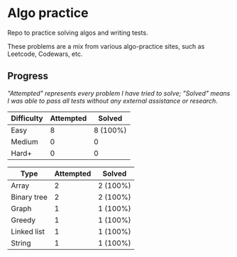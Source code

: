 # Algo practice

Repo to practice solving algos and writing tests.

These problems are a mix from various algo-practice sites, such as Leetcode, Codewars, etc.

## Progress

_"Attempted" represents every problem I have tried to solve; "Solved" means I was able to pass all tests without any external assistance or research._

| Difficulty  | Attempted | Solved   |
| ----------- | --------- | -------- |
| Easy        | 8         | 8 (100%) |
| Medium      | 0         | 0        |
| Hard+       | 0         | 0        |

| Type         | Attempted | Solved   |
| ------------ | --------- | -------- |
| Array        | 2         | 2 (100%) |
| Binary tree  | 2         | 2 (100%) |
| Graph        | 1         | 1 (100%) |
| Greedy       | 1         | 1 (100%) |
| Linked list  | 1         | 1 (100%) |
| String       | 1         | 1 (100%) |
